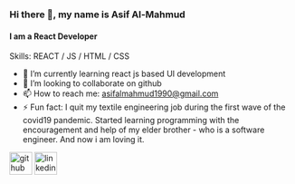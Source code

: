 ### Hi there 👋, my name is Asif Al-Mahmud
#### I am a React Developer



Skills: REACT / JS / HTML / CSS

- 🌱 I’m currently learning react js based UI development 
- 👯 I’m looking to collaborate on github 
- 📫 How to reach me: asifalmahmud1990@gmail.com 
- ⚡ Fun fact: I quit my textile engineering job during the first wave of the covid19 pandemic. Started learning programming with the encouragement and help of my elder brother - who is a software engineer. And now i am loving it. 


[<img src='https://cdn.jsdelivr.net/npm/simple-icons@3.0.1/icons/github.svg' alt='github' height='40'>](https://github.com/sabujpakhi)  [<img src='https://cdn.jsdelivr.net/npm/simple-icons@3.0.1/icons/linkedin.svg' alt='linkedin' height='40'>](https://www.linkedin.com/in/md-asif-al-mahmud-1b7690219/)  

